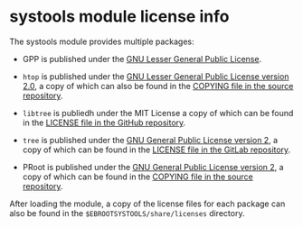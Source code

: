 # systools module license info

The systools module provides multiple packages:

-   GPP is published under the 
    [GNU Lesser General Public License](https://www.gnu.org/licenses/lgpl-3.0.html).

-   `htop` is published under the
    [GNU Lesser General Public License version 2.0](https://www.gnu.org/licenses/old-licenses/lgpl-2.0.html),
    a copy of which can also be found in the
    [COPYING file in the source repository](https://github.com/htop-dev/htop/blob/main/COPYING).
    
-   `libtree` is publiedh under the MIT License a copy of which can be found in the
    [LICENSE file in the GitHub repository](https://github.com/haampie/libtree/blob/master/LICENSE).

-   `tree` is published under the
    [GNU General Public License version 2](https://www.gnu.org/licenses/old-licenses/gpl-2.0.html),
    a copy of which can be found in the 
    [LICENSE file in the GitLab repository](https://gitlab.com/OldManProgrammer/unix-tree/-/blob/master/LICENSE).
    
-   PRoot is published under the 
    [GNU General Public License version 2](https://www.gnu.org/licenses/old-licenses/gpl-2.0.html),
    a copy of which can be found in the 
    [COPYING file in the source repository](https://github.com/proot-me/proot/blob/master/COPYING).

After loading the module, a copy of the license files for each package can also be 
found in the `$EBROOTSYSTOOLS/share/licenses` directory.
